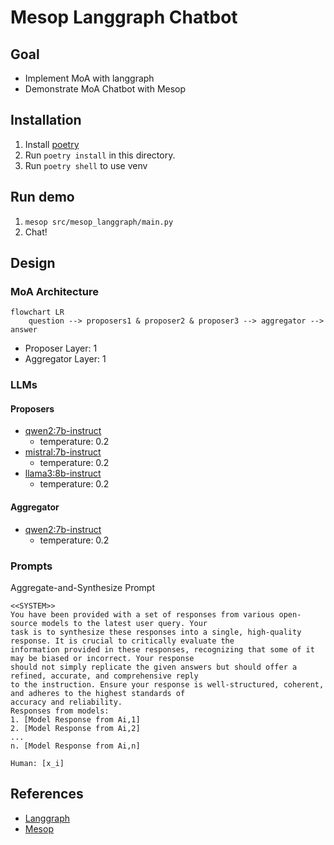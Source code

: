# Mesop Langgraph Chatbot
## Goal
- Implement MoA with langgraph
- Demonstrate MoA Chatbot with Mesop

## Installation
1. Install [poetry](https://python-poetry.org/docs/#installation)
2. Run `poetry install` in this directory.
3. Run `poetry shell` to use venv

## Run demo
1. `mesop src/mesop_langgraph/main.py`
2. Chat!


## Design
### MoA Architecture
```mermaid
flowchart LR
    question --> proposers1 & proposer2 & proposer3 --> aggregator --> answer
```
- Proposer Layer: 1
- Aggregator Layer: 1
### LLMs
#### Proposers
- [qwen2:7b-instruct](https://ollama.com/library/qwen2:7b-instruct)
    - temperature: 0.2
- [mistral:7b-instruct](https://ollama.com/library/mistral:instruct)
    - temperature: 0.2
- [llama3:8b-instruct](https://ollama.com/library/llama3:instruct)
    - temperature: 0.2
#### Aggregator
- [qwen2:7b-instruct](https://ollama.com/library/qwen2:7b-instruct)
    - temperature: 0.2
### Prompts
Aggregate-and-Synthesize Prompt
```plaintext
<<SYSTEM>>
You have been provided with a set of responses from various open-source models to the latest user query. Your
task is to synthesize these responses into a single, high-quality response. It is crucial to critically evaluate the
information provided in these responses, recognizing that some of it may be biased or incorrect. Your response
should not simply replicate the given answers but should offer a refined, accurate, and comprehensive reply
to the instruction. Ensure your response is well-structured, coherent, and adheres to the highest standards of
accuracy and reliability.
Responses from models:
1. [Model Response from Ai,1]
2. [Model Response from Ai,2]
...
n. [Model Response from Ai,n]

Human: [x_i]
```

## References
- [Langgraph](https://langchain-ai.github.io/langgraph/)
- [Mesop](https://google.github.io/mesop/)